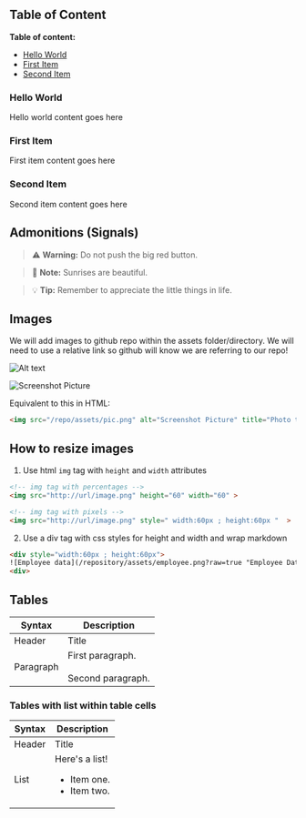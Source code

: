 ## Table of Content

**Table of content:**
 - [Hello World](#item-one)
 - [First Item](#item-two)
 - [Second Item](#item-three)
 
 <!-- headings -->
 <a id="item-one"></a>
 ### Hello World
 Hello world content goes here
 
 <a id="item-two"></a>
 ### First Item
 First item content goes here
 
 <a id="item-three"></a>
 ### Second Item
 Second item content goes here
 

## Admonitions (Signals)

> ⚠️ **Warning:** Do not push the big red button.

> 📝 **Note:** Sunrises are beautiful.

> 💡 **Tip:** Remember to appreciate the little things in life.

## Images

We will add images to github repo within the assets folder/directory. We will need to use a relative link so github will know we are referring to our repo!

![Alt text](URL "Title")

![Screenshot Picture](/repo/assets/pic.png?raw=true "Photo title")

Equivalent to this in HTML:

```html
<img src="/repo/assets/pic.png" alt="Screenshot Picture" title="Photo title">
```

## How to resize images

1. Use html `img` tag with `height` and `width` attributes 

```html
<!-- img tag with percentages -->
<img src="http://url/image.png" height="60" width="60" >

<!-- img tag with pixels -->
<img src="http://url/image.png" style=" width:60px ; height:60px "  >
```

2. Use a div tag with css styles for height and width and wrap markdown

```html
<div style="width:60px ; height:60px">
![Employee data](/repository/assets/employee.png?raw=true "Employee Data title")
<div>
```

## Tables 

| Syntax      | Description |
| ----------- | ----------- |
| Header      | Title |
| Paragraph   | First paragraph. <br><br> Second paragraph.|


### Tables with list within table cells

| Syntax      | Description |
| ----------- | ----------- |
| Header      | Title |
| List        | Here's a list! <ul><li>Item one.</li><li>Item two.</li></ul> |